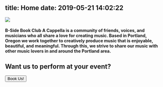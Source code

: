 title: Home
date: 2019-05-21 14:02:22
---
<img class="homeImg marginCenter z-depth-5" style="max-height: 550px;width: auto;max-width: 100%;" src="/img/bsidecollage.jpg">


#### B-Side Book Club A Cappella is a community of friends, voices, and musicians who all share a love for creating music. Based in Portland, Oregon we work together to creatively produce music that is enjoyable, beautiful, and meaningful. Through this, we strive to share our music with other music lovers in and around the Portland area.


<div class="center">

## Want us to perform at your event?
 
<p><a href="/contact/" class="center" style="color: white;">
	<button class="z-depth-2 btn">Book Us!</button>
</a></p>
</div>